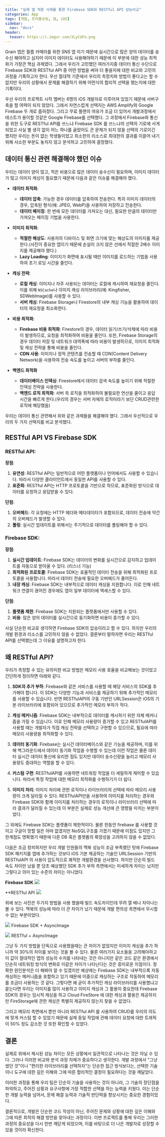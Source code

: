 ```yaml
---
title: "실제 앱 적용 사례를 통한 Firebase SDK와 RESTful API 성능비교"
categories: App
tags: [개발, 트러블슈팅, 앱, iOS]
sidebar: 
  nav: "docs"
header:
  teaser: https://i.imgur.com/3LyCUFo.png
---
```

Grain 앱은 필름 카메라를 위한 SNS 앱 이기 때문에 실시간으로 많은 양의 데이터를 송수신 해야하고 심지어 이미지 데이터도 사용해야하기 때문에 이 부분에 대한 성능 최적화가 가장큰 핵심 과제였다. 그래서 우리가 고민했던 여러가지중 데이터 통신 수단으로 Firebase SDK와 RESTful API 중 어떤 방법을 써야 더 좋을지에 대한 비교와 고민의 과정을 기록하고자 한다. 우선 절대적 기준에서 우리의 측정치와 방법이 좋다고는 할 수 없지만 우리의 상황에서 문제를 해결하기 위해 어떤식의 합리적 선택을 했는지에 대한 기록이다.

우선 우리의 프로젝트 시작 멤버는 6명의 iOS 개발자로 이루어져 있었기 때문에 서버구축을 할 여력이 되지 않았다. 그래서 자연스럽게 선택지는 AWS Amplify와 Google Firebase 두 개로 좁혀졌다. 그리고 무료 플랜의 여유가 조금 더 있어서 개발과정에서 테스트가 용이할 것같은 Google Firebase를 선택했다. 그 과정에서 Firebase와 통신을 위한 도구로 RESTful API를 쓰느냐 Firebase SDK 를 쓰느냐의 선택의 기로에 서게 되었고 사실 별 생각 없이 어느 하나를 골랐어도 큰 문제가 되지 않을 선택의 기로이긴 했지만 우리는 돈이 없는 학생들이었고 최소한의 리소스로 최대한의 결과를 이끌어 내기 위해 사소한 부분도 놓치지 않고 분석하고 고민하여 결정했다.

## 데이터 통신 관련 해결해야 했던 이슈
우리는 데이터 양이 많고, 적은 비용으로 많은 데이터 송수신이 필요하며, 이미지 데이터가 많고 이미지 캐싱이 필요했기 때문에 다음과 같은 이슈를 해결해야 했다. 

-  **데이터 최적화**:    
    - **데이터 압축**: 가능한 경우 데이터를 압축하여 전송한다. 특히 이미지 데이터의 경우, 압축된 형식(예: JPEG, WebP)을 사용하여 저장하고 전송한다.
    - **데이터 페이징**: 한 번에 모든 데이터를 가져오는 대신, 필요한 만큼의 데이터만 가져오는 페이징 기법을 사용한다.
    
-  **이미지 최적화**:
    - **적절한 해상도**: 사용자의 디바이스 및 화면 크기에 맞는 해상도의 이미지를 제공한다.(사진이 중요한 앱이기 때문에 손실이 크지 않은 선에서 적절한 2배수 이미지를 제공해야 했다.)
    - **Lazy Loading**: 이미지가 화면에 표시될 때만 이미지를 로드하는 기법을 사용하여 초기 로딩 시간을 줄인다.
    
-  **캐싱 전략**:
    - **로컬 캐싱**: 이미지나 자주 사용되는 데이터는 로컬에 캐시하여 재요청을 줄인다. 이를 위해 `NSCache`나 이미지 캐싱 라이브러리(예: Kingfisher, SDWebImage)를 사용할 수 있다.
    - **서버 캐싱**: Firebase Storage나 Firestore의 내부 캐싱 기능을 활용하여 데이터의 재요청을 최소화한다.
    
-  **비용 최적화**:
    - **Firebase 비용 최적화**: Firestore의 경우, 데이터 읽기/쓰기/삭제에 따라 비용이 발생하므로, 요청을 최적화하여 비용을 줄인다. 또한, Firebase Storage의 경우 데이터 저장 및 네트워크 대역폭에 따라 비용이 발생하므로, 이미지 최적화 및 캐싱 전략을 통해 비용을 줄인다.
    - **CDN 사용**: 이미지나 정적 콘텐츠를 전송할 때 CDN(Content Delivery Network)을 사용하여 전송 속도를 높이고 서버의 부하를 줄인다.
    
-  **백엔드 최적화**
    - **데이터베이스 인덱싱**: Firestore에서 데이터 검색 속도를 높이기 위해 적절한 인덱싱 전략을 사용한다.
    - **백엔드 로직 최적화**: 서버 측 로직을 최적화하여 불필요한 연산을 줄이고 응답 시간을 빠르게 한다.(우리의 경우는 서버 자체의 로직이라기 보단 CRUD관련한 로직에 해당했음)

우리는 데이터 통신 관련해서 위와 같은 과제들을 해결해야 했다. 그래서 우선적으로 우리의 두 가지 선택지를 비교 분석했다.

## RESTful API VS Firebase SDK
### RESTful API:

**장점**:

1. **유연성**: RESTful API는 일반적으로 어떤 플랫폼이나 언어에서도 사용할 수 있습니다. 따라서 다양한 클라이언트에서 동일한 API를 사용할 수 있다.
2. **표준화**: RESTful API는 HTTP 프로토콜을 기반으로 하므로, 표준화된 방식으로 데이터를 요청하고 응답받을 수 있다.

**단점**:

1. **오버헤드**: 각 요청에는 HTTP 헤더와 메타데이터가 포함되므로, 데이터 전송에 약간의 오버헤드가 발생할 수 있다.
2. **폴링**: 실시간 업데이트를 위해서는 주기적으로 데이터를 폴링해야 할 수 있다.

### Firebase SDK:

**장점**:

1. **실시간 업데이트**: Firebase SDK는 데이터의 변화를 실시간으로 감지하고 업데이트를 자동으로 받아올 수 있다. (리스너 기능)
2. **최적화된 프로토콜**: Firebase SDK는 효율적인 데이터 전송을 위해 최적화된 프로토콜을 사용합니다. 따라서 데이터 전송에 필요한 오버헤드가 줄어든다.
3. **내장 캐싱**: Firebase SDK는 내부적으로 데이터 캐싱을 지원합니다. 이로 인해 네트워크 연결이 끊어진 경우에도 앱이 일부 데이터에 액세스할 수 있다.

**단점**:

1. **플랫폼 제한**: Firebase SDK는 지원되는 플랫폼에서만 사용할 수 있다.
2. **비용**: 많은 양의 데이터를 실시간으로 동기화하면 비용이 증가할 수 있다.

사실 단순한 비교로 생각하면 Firebase SDK의 압승이라고 할 수 있다. 하지만 우리의 개발 환경과 리소스를 고민하지 않을 수 없었다. 결론부터 말하자면 우리는 RESTful API를 선택했는데 그 이유를 설명하고자 한다.

## 왜 RESTful API?

우리가 측정할 수 있는 유의미한 비교 방법은 메모리 사용 효율을 비교해보는 것이었고 간단하게 정리하면 아래와 같다.

1. **SDK의 추가 부하**: Firebase와 같은 서비스를 사용할 때 해당 서비스의 SDK를 추가해야 합니다. 이 SDK는 다양한 기능과 서비스를 제공하기 위해 추가적인 메모리를 사용할 수 있습니다. 반면 RESTfulAPI의 구동 기반인 URLSession은 iOS의 기본 라이브러리에 포함되어 있으므로 추가적인 메모리 부하가 적다.
    
2. **캐싱 메커니즘**: Firebase SDK는 내부적으로 데이터를 캐시하기 위한 자체 메커니즘을 가질 수 있습니다. 이로 인해 메모리 사용량이 증가할 수 있고 RESTfulAPI를 사용할 때는 개발자가 직접 캐싱 전략을 선택하고 구현할 수 있으므로, 필요에 따라 메모리 사용량을 최적화할 수 있다.
    
3. **데이터 동기화**: Firebase는 실시간 데이터베이스와 같은 기능을 제공하며, 이를 위해 백그라운드에서 데이터 동기화 작업을 수행할 수 있는데 이런 작업은 물론 데이터 실시간 데이터 통신에 유리한 점도 있지만 데이터 송수신량을 늘리고 메모리 사용량도 증대하는 역할을 할 수 있다.
    
4. **커스텀 구현**: RESTfulAPI를 사용하면 네트워킹 작업을 더 세밀하게 제어할 수 있습니다. 따라서 특정 작업에 대한 메모리 최적화를 수행하기가 더 쉽다.
    
5. **이미지 처리**: 이미지 처리에 관한 로직이나 라이브러리의 선택에 따라 메모리 사용량이 크게 달라질 수 있다. RESTfulAPI만을 사용하여 이미지를 처리하는 경우와 Firebase SDK와 함께 이미지를 처리하는 경우의 로직이나 라이브러리 선택에 따라 결과가 달라질 수 있는데 이 부분은 실제로 성능 개선에 큰 영향을 미치는 부분이었다.

그 외에도  Firebase SDK는  플랫폼이 제한적이다. 물론 한동안 firebase 를 사용할 것이고 구글이 망할 일은 아마 없겠지만 NoSQL구조를 가졌기 때문에 이점도 있지만 그 한계점도 명확했기 때문에 다른 DB 혹은 플랫폼의 확장성을 고려하지 않을 수 없었다. 

다음은 조금 창피하지만 우리 개발 인원들의 맥북 성능이 조금 부족했던 탓에 Firebase SDK 패키지를 앱에 추가하는 것보다 iOS 기본 제공하는 기술인 URLSession 기반의 RESTfulAPI 의 사용이 압도적으로 쾌적한 개발환경을 선사했다. 하지만 단순히 빌드 속도 차이만 났을 뿐 당초 예상했던 SDK 추가 부하 측면에서는 미세하게 차이는 났지만 그렇다고 의미 있는 수준의 차이는 아니었다.   

**Firebase SDK**
![](https://i.imgur.com/xABCYrz.png)

**RESTful API
![](https://i.imgur.com/cdYfrEF.png)

위에 보는 사진은 두가지 방법을 사용 했을때 빌드 속도차이인데 무려 열 배나 차이나는 볼 수 있다. 맥북의 성능에 따라 더 큰 차이가 났기 때문에 개발 편의성 측면에서 무시할 수 없는 부분이었다.


![](https://i.imgur.com/3LyCUFo.png)
Firebase SDK + AsyncImage

![](https://i.imgur.com/uoFX2YZ.png)
RESTful + AsyncImage

그냥 두 가지 방법을 단독으로 사용했을때는 큰 차이가 없었지만 이미지 캐싱을 추가 하니까 약 30%의 차이를 보이는 것을 볼 수 있다. 물론 여러가지 요소들을 고려해야하고 이 값이 절대적인 앱의 성능의 수치를 나타내는 것은 아니지만 같은 코드 같은 환경에서 단순히 네트워킹 방식의 변화로 이같은 차이가 나타난다는 것은 흥미로운 지점이다. 정확한 원인분석은 더 해봐야 알 수 있겠지만 예상에는 Firebase SDK는 내부적으록 자동 캐싱하는 메커니즘을 포함하고 있기 때문에 이중으로 캐싱하는 구조로 작동하여 메모리를 조금더 사용하는 것 같다. 그렇다면 왜 굳이 추가적인 캐싱 라이브러리를 사용했냐고 묻는다면 우리는 이미지를 많이 사용하고 이미지 캐싱과 그 활용이 중요한데 Firebase SDK의 경우는 임시적 캐싱을 하고 Cloud FireStore 에 대한 캐싱과 활용은 제공하지만 FireStorage에 관한 캐싱은 특별히 제공하지 않는지 찾을 수 없었다.

그리고 메모리 측면에서 뿐만 아니라 RESTful API 를 사용하여 CRUD를 우리의 의도에 맞게 커스텀 할 수 있었기 때문에 실제 동일 작업에 관해 데이터 요청에 대한 트래픽이 50% 정도 감소한 것 또한 확인할 수 있었다.

## 결론

실제로 위에서 제시된 성능 차이는 모든 상황에서 일관적으로 나타나는 것은 아닐 수 있다. 그러나 이러한 비교와 분석 과정 자체가 중요하다고 생각한다. 개발 과정에서 "그냥 썼던 것"이나 "편리한 라이브러리를 선택하자"는 단순한 접근 방식보다는, 선택한 기술이나 도구에 대한 깊은 이해와 그에 따른 합리적인 결정이 필요하다는 것을 깨달았다.

이러한 과정을 통해 우리 팀은 단순히 기술을 사용하는 것이 아니라, 그 기술의 장단점을 파악하고, 주어진 상황과 요구사항에 가장 적합한 선택을 하는 능력을 키웠다. 이는 단순한 개발 능력을 넘어서, 문제 해결 능력과 기술적 판단력을 향상시키는 중요한 경험이었다.

결론적으로, 개발은 단순한 코드 작성이 아닌, 주어진 문제와 상황에 대한 깊은 이해와 그에 따른 최적의 해결 방안을 찾아내는 과정이다. 이번 프로젝트를 통해 우리는 그러한 과정의 중요성을 다시 한번 깨닫게 되었으며, 이를 바탕으로 더 나은 개발자로 성장할 수 있을 것이라 확신한다.
